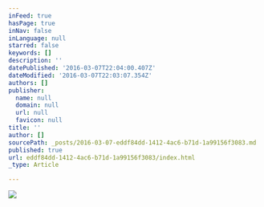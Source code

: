 ```yaml
---
inFeed: true
hasPage: true
inNav: false
inLanguage: null
starred: false
keywords: []
description: ''
datePublished: '2016-03-07T22:04:00.407Z'
dateModified: '2016-03-07T22:03:07.354Z'
authors: []
publisher:
  name: null
  domain: null
  url: null
  favicon: null
title: ''
author: []
sourcePath: _posts/2016-03-07-eddf84dd-1412-4ac6-b71d-1a99156f3083.md
published: true
url: eddf84dd-1412-4ac6-b71d-1a99156f3083/index.html
_type: Article

---
```

![](https://the-grid-user-content.s3-us-west-2.amazonaws.com/6f596206-59dd-4a09-95d8-bf228435e858.jpg)